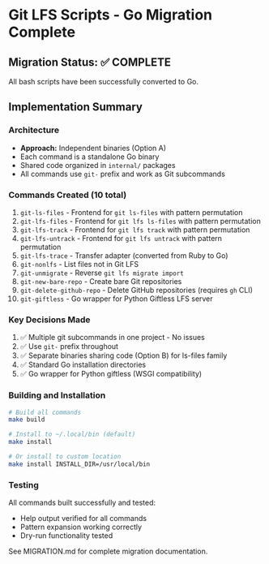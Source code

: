 # Git LFS Scripts - Go Migration Complete

## Migration Status: ✅ COMPLETE

All bash scripts have been successfully converted to Go.

## Implementation Summary

### Architecture

- **Approach:** Independent binaries (Option A)
- Each command is a standalone Go binary
- Shared code organized in `internal/` packages
- All commands use `git-` prefix and work as Git subcommands

### Commands Created (10 total)

1. `git-ls-files` - Frontend for `git ls-files` with pattern permutation
2. `git-lfs-files` - Frontend for `git lfs ls-files` with pattern permutation
3. `git-lfs-track` - Frontend for `git lfs track` with pattern permutation
4. `git-lfs-untrack` - Frontend for `git lfs untrack` with pattern permutation
5. `git-lfs-trace` - Transfer adapter (converted from Ruby to Go)
6. `git-nonlfs` - List files not in Git LFS
7. `git-unmigrate` - Reverse `git lfs migrate import`
8. `git-new-bare-repo` - Create bare Git repositories
9. `git-delete-github-repo` - Delete GitHub repositories (requires `gh` CLI)
10. `git-giftless` - Go wrapper for Python Giftless LFS server

### Key Decisions Made

1. ✅ Multiple git subcommands in one project - No issues
2. ✅ Use `git-` prefix throughout
3. ✅ Separate binaries sharing code (Option B) for ls-files family
4. ✅ Standard Go installation directories
5. ✅ Go wrapper for Python giftless (WSGI compatibility)

### Building and Installation

```bash
# Build all commands
make build

# Install to ~/.local/bin (default)
make install

# Or install to custom location
make install INSTALL_DIR=/usr/local/bin
```

### Testing

All commands built successfully and tested:
- Help output verified for all commands
- Pattern expansion working correctly
- Dry-run functionality tested

See MIGRATION.md for complete migration documentation.
